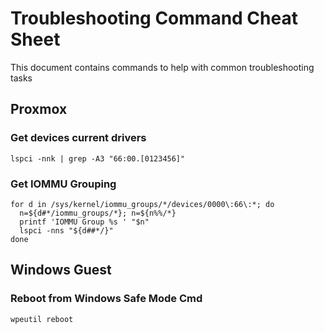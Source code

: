 # Troubleshooting Command Cheat Sheet
This document contains commands to help with common troubleshooting tasks

## Proxmox
### Get devices current drivers
```shell
lspci -nnk | grep -A3 "66:00.[0123456]"
```

### Get IOMMU Grouping
```shell
for d in /sys/kernel/iommu_groups/*/devices/0000\:66\:*; do
  n=${d#*/iommu_groups/*}; n=${n%%/*}
  printf 'IOMMU Group %s ' "$n"
  lspci -nns "${d##*/}"
done
```

## Windows Guest
### Reboot from Windows Safe Mode Cmd
```cmd
wpeutil reboot
```
